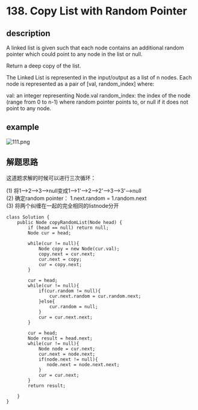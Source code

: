 # 138. Copy List with Random Pointer

## description  
A linked list is given such that each node contains an additional random pointer which could point to any node in the list or null.

Return a deep copy of the list.

The Linked List is represented in the input/output as a list of n nodes. Each node is represented as a pair of [val, random_index] where:

val: an integer representing Node.val
random_index: the index of the node (range from 0 to n-1) where random pointer points to, or null if it does not point to any node.

## example
![111.png](https://i.loli.net/2020/02/06/2bfQgrwp6txIHX5.png)

## 解题思路

这道题求解的时候可以进行三次循环：

(1) 将1-->2-->3-->null变成1-->1'-->2-->2'-->3-->3'-->null  
(2) 确定random pointer： 1.next.random = 1.random.next  
(3) 将两个纠缠在一起的完全相同的listnode分开

	class Solution {
	    public Node copyRandomList(Node head) {
	        if (head == null) return null;
	        Node cur = head;
	         
	        while(cur != null){
	            Node copy = new Node(cur.val);
	            copy.next = cur.next;
	            cur.next = copy;
	            cur = copy.next;
	        }
	        
	        cur = head;
	        while(cur != null){
	            if(cur.random != null){
	                cur.next.random = cur.random.next;
	            }else{
	                cur.random = null;
	            }
	            cur = cur.next.next;
	        }
	       
	        cur = head;
	        Node result = head.next;
	        while(cur != null){
	            Node node = cur.next;
	            cur.next = node.next;
	            if(node.next != null){
	               node.next = node.next.next;
	            }
	            cur = cur.next;
	        }
	        return result;
	        
	    }
	}